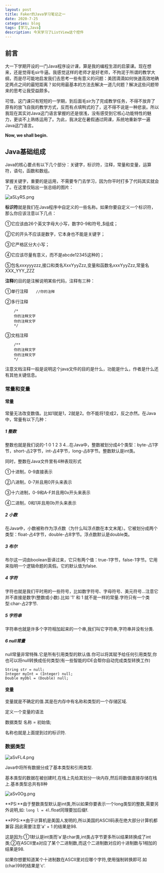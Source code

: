 ```yaml
---
layout: post
title: Faker的Java学习笔记之一
date: 2020-7-25
categories: blog
tags: [学习,Java]
description: 今天学习了ListView这个控件
---
```


## 前言

大一下学期开设的一门Java程序设计课，算是我的编程生涯的启蒙课。现在想来，还是觉得毛sir牛逼。我感觉这样的老师才是好老师，不拘泥于所谓的教学大纲，而是尽可能地启发我们去思考一些有意义的问题：美团滴滴如何快速高效地确定两点之间的最短距离？如何用最基本的方法去解决一道几何题？解决这些问题带来的思考让我受益颇多。

可惜，这门课只有短短的一学期，到后面毛sir为了完成教学任务，不得不放弃了原有的放飞自我的教学方式，反而有点填鸭式的了，这不得不说是一种悲哀。所以我现在其实对Java这门语言掌握的还是很浅，没有感受到它核心功能特性的魅力，更谈不上熟练运用了。为此，我决定在暑假通过网课，系统地重新学一遍Java这门语言。

**Now, we shall begin.**

## Java基础组成

Java的核心要点有以下几个部分：关键字，标识符，注释，常量和变量，运算符，语句，函数和数组。

掌握关键字，重要的是运用，不需要专门去学习，因为你平时打多了代码其实就会了。在这里仅贴出一张总结的图片：

![aSLyRS.png](https://s1.ax1x.com/2020/07/25/aSLyRS.png)

**标识符**就是我们在Java程序中自定义的一些名称。如果你要自定义一个标识符，那么你应该注意以下几点：

①它应该由26个英文字母大小写，数字0-9和符号_$组成；

②它的开头不应该是数字，它本身也不能是关键字；

③它严格区分大小写；

④它应该尽量有意义，而不是abcde12345这种的；

⑤包名xxxyyyzzz,接口和类名XxxYyyZzz,变量和函数名xxxYyyZzz,常量名XXX_YYY_ZZZ

**注释**的目的是注解说明某些代码，注释有三种：

①单行注释
`   //你的注释`

②多行注释
```
    /*
    你的注释文字
    你的注释文字
    */
```

③文档注释
```
    /**
    你的注释文字
    你的注释文字
    */
```
注意文档注释一般是说明这个java文件的目的是什么，功能是什么，作者是什么还有其他关键信息。

### 常量和变量

#### 常量

常量无法改变数值。比如1就是1，2就是2。你不能将1变成2，反之亦然。在Java中，常量有以下几种：

##### 1 整数

整数也就是我们说的-1 0 1 2 3 4...在Java中，整数被划分成4个类型：byte-占1字节，short-占2字节，int-占4字节，long-占8字节。整数默认是int类。

同时，整数在Java文件里有4种表现形式

①十进制，0-9直接表示

②八进制，0-7并且用0开头来表示

③十六进制，0-9和A-F并且用0x开头来表示

④二进制，0和1并且用0b开头来表示

##### 2 小数

在Java中，小数被称作为浮点数（为什么叫浮点数在本文末尾）。它被划分成两个类型：float-占4字节，double-占8字节。浮点数默认是double类。

##### 3 布尔

布尔这一词由boolean音译过来，它只有两个值：true-1字节，false-1字节。它用来指明一个逻辑命题的真假。它的默认值为false.

##### 4 字符

字符也就是我们平时用的一些符号，比如数字符号、字母符号、美元符号...注意它并不直接是数字(整数或小数).比如 '1' 和 1 就不是一样的常量.字符只有一个类型:char-占2字节.

##### 5 字符串

字符串也就是许多个字符相加起来的一个串,我们叫它字符串,字符串并没有分类.

##### 6 null常量

null常量非常特殊.它是所有引用类型的默认值.你可以将其赋予给任何引用类型,你也可以将null转换成任何类型(有一些智能的IDE会帮你自动完成类型转换工作)
```
String str = null;
Integer myInt = (Integer) null;
Double myDbl = (Double) null;
```

#### 变量

变量就是不确定的值.其是在内存中有名称和类型的一个存储区域.

定义一个变量的语法

数据类型 名称 = 初始值;

名称也就是上面提到过的标识符.

### 数据类型

![aSvFL4.png](https://s1.ax1x.com/2020/07/25/aSvFL4.png)

Java中将所有数据分成了基本类型和引用类型.

基本类型的数据在被创建时,在栈上先给其划分一块内存,然后将数值直接存储在栈上.基本类型总共有8种

![aSv0Og.png](https://s1.ax1x.com/2020/07/25/aSv0Og.png)

**PS:**由于整数类型默认是int类,所以如果你要表示一个long类型的整数,需要另外说明,如:
`long l = 4l`.float同理要加后缀f.

**PPS:**由于计算机是美国人发明的,所以美国的ASCII码表在绝大部分计算机都兼容.因此需要注意'a' + 1 的结果是98.

这是因为:①1默认是int类而'a'是char类,int类占字节更多所以结果转换成了int类;②在ASCII里a对应了某个二进制数,而这个二进制数对应的十进制数与1相加的结果是98.

如果你想要知道某个十进制数在ASCII里对应哪个字符,使用强制转换即可.如(char)99的结果是'c'.